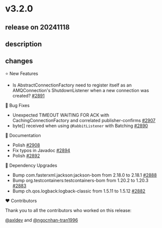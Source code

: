 # v3.2.0

## release on 20241118
## description
## changes
⭐ New Features

* Is AbstractConnectionFactory need to register itself as an AMQConnection's ShutdownListener when a new connection was created? <a href="https://github.com/spring-projects/spring-amqp/issues/2891" data-hovercard-type="issue" data-hovercard-url="/spring-projects/spring-amqp/issues/2891/hovercard">#2891</a>

🐞 Bug Fixes

* Unexpected TIMEOUT WAITING FOR ACK with CachingConnectionFactory and correlated publisher-confirms <a href="https://github.com/spring-projects/spring-amqp/issues/2907" data-hovercard-type="issue" data-hovercard-url="/spring-projects/spring-amqp/issues/2907/hovercard">#2907</a>
* byte[] received when using <code>@RabbitListener</code> with Batching <a href="https://github.com/spring-projects/spring-amqp/issues/2890" data-hovercard-type="issue" data-hovercard-url="/spring-projects/spring-amqp/issues/2890/hovercard">#2890</a>

📔 Documentation

* Polish <a href="https://github.com/spring-projects/spring-amqp/pull/2908" data-hovercard-type="pull_request" data-hovercard-url="/spring-projects/spring-amqp/pull/2908/hovercard">#2908</a>
* Fix typos in Javadoc <a href="https://github.com/spring-projects/spring-amqp/pull/2894" data-hovercard-type="pull_request" data-hovercard-url="/spring-projects/spring-amqp/pull/2894/hovercard">#2894</a>
* Polish <a href="https://github.com/spring-projects/spring-amqp/pull/2892" data-hovercard-type="pull_request" data-hovercard-url="/spring-projects/spring-amqp/pull/2892/hovercard">#2892</a>

🔨 Dependency Upgrades

* Bump com.fasterxml.jackson:jackson-bom from 2.18.0 to 2.18.1 <a href="https://github.com/spring-projects/spring-amqp/pull/2888" data-hovercard-type="pull_request" data-hovercard-url="/spring-projects/spring-amqp/pull/2888/hovercard">#2888</a>
* Bump org.testcontainers:testcontainers-bom from 1.20.2 to 1.20.3 <a href="https://github.com/spring-projects/spring-amqp/pull/2883" data-hovercard-type="pull_request" data-hovercard-url="/spring-projects/spring-amqp/pull/2883/hovercard">#2883</a>
* Bump ch.qos.logback:logback-classic from 1.5.11 to 1.5.12 <a href="https://github.com/spring-projects/spring-amqp/pull/2882" data-hovercard-type="pull_request" data-hovercard-url="/spring-projects/spring-amqp/pull/2882/hovercard">#2882</a>

❤️ Contributors

Thank you to all the contributors who worked on this release:

<a class="user-mention notranslate" data-hovercard-type="user" data-hovercard-url="/users/axldev/hovercard" data-octo-click="hovercard-link-click" data-octo-dimensions="link_type:self" href="https://github.com/axldev">@axldev</a> and <a class="user-mention notranslate" data-hovercard-type="user" data-hovercard-url="/users/ngocnhan-tran1996/hovercard" data-octo-click="hovercard-link-click" data-octo-dimensions="link_type:self" href="https://github.com/ngocnhan-tran1996">@ngocnhan-tran1996</a>

